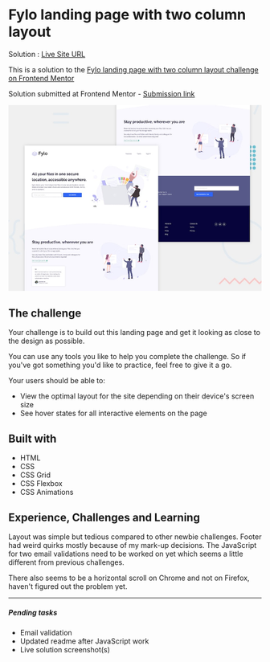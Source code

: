# Fylo landing page with two column layout

Solution : [Live Site URL](https://frontend-mentor-challenges-ecru.vercel.app/fylo-landing-page-with-two-column-layout/)

This is a solution to the [Fylo landing page with two column layout challenge on Frontend Mentor](https://www.frontendmentor.io/challenges/fylo-landing-page-with-two-column-layout-5ca5ef041e82137ec91a50f5)

Solution submitted at Frontend Mentor - [Submission link](https://www.frontendmentor.io/solutions/fylo-landing-page-with-two-column-layout-WN7TjlEuE)

![Design preview for the Fylo landing page with two column layout challenge](./design/desktop-preview.jpg)
 
## The challenge

Your challenge is to build out this landing page and get it looking as close to the design as possible.

You can use any tools you like to help you complete the challenge. So if you've got something you'd like to practice, feel free to give it a go.

Your users should be able to: 

- View the optimal layout for the site depending on their device's screen size
- See hover states for all interactive elements on the page

## Built with
- HTML
- CSS
- CSS Grid
- CSS Flexbox
- CSS Animations

## Experience, Challenges and Learning

Layout was simple but tedious compared to other newbie challenges. Footer had weird quirks mostly because of my mark-up decisions.
The JavaScript for two email validations need to be worked on yet which seems a little different from previous challenges.

There also seems to be a horizontal scroll on Chrome and not on Firefox, haven't figured out the problem yet. 

----

##### Pending tasks

- Email validation
- Updated readme after JavaScript work
- Live solution screenshot(s)